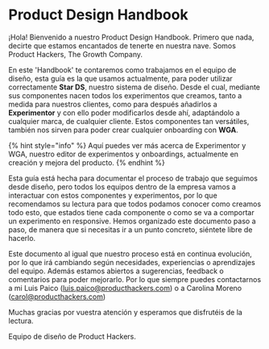 # Product Design Handbook

¡Hola! Bienvenido a nuestro Product Design Handbook. Primero que nada, decirte que estamos encantados de tenerte en nuestra nave. Somos Product Hackers, The Growth Company.

En este 'Handbook' te contaremos como trabajamos en el equipo de diseño, esta guía es la que usamos actualmente, para poder utilizar correctamente **Star DS**, nuestro sistema de diseño. Desde el cual, mediante sus componentes nacen todos los experimentos que creamos, tanto a medida para nuestros clientes, como para después añadirlos a **Experimentor** y con ello poder modificarlos desde ahí, adaptándolo a cualquier marca, de cualquier cliente. Estos componentes tan versátiles, también nos sirven para poder crear cualquier onboarding con **WGA**.

{% hint style="info" %}
Aquí puedes ver más acerca de Experimentor y WGA, nuestro editor de experimentos y onboardings, actualmente en creación y mejora del producto.
{% endhint %}

Esta guía está hecha para documentar el proceso de trabajo que seguimos desde diseño, pero todos los equipos dentro de la empresa vamos a interactuar con estos componentes y experimentos, por lo que recomendamos su lectura para que todos podamos conocer como creamos todo esto, que estados tiene cada componente o como se va a comportar un experimento en responsive. Hemos organizado este documento paso a paso, de manera que si necesitas ir a un punto concreto, siéntete libre de hacerlo.

Este documento al igual que nuestro proceso está en continua evolución, por lo que irá cambiando según necesidades, experiencias o aprendizajes del equipo. Además estamos abiertos a sugerencias, feedback o comentarios para poder mejorarlo. Por lo que siempre puedes contactarnos a mi Luis Paico ([luis.paico@producthackers.com](mailto:luis.paico@producthackers.com)) o a Carolina Moreno ([carol@producthackers.com](mailto:carol@producthackers.com))

Muchas gracias por vuestra atención y esperamos que disfrutéis de la lectura.

Equipo de diseño de Product Hackers.
